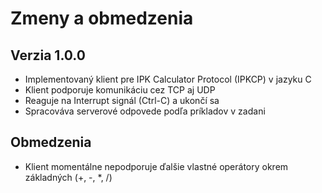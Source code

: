 # Zmeny a obmedzenia

## Verzia 1.0.0

- Implementovaný klient pre IPK Calculator Protocol (IPKCP) v jazyku C
- Klient podporuje komunikáciu cez TCP aj UDP
- Reaguje na Interrupt signál (Ctrl-C) a ukončí sa
- Spracováva serverové odpovede podľa príkladov v zadani

## Obmedzenia

- Klient momentálne nepodporuje ďalšie vlastné operátory okrem základných (+, -, *, /)
